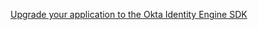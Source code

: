 [Upgrade your application to the Okta Identity Engine SDK](/docs/guides/oie-upgrade-api-sdk-to-oie-sdk/android/main/)
